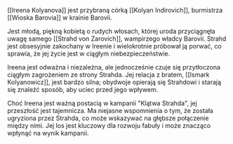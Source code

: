 [[Ireena Kolyanova]] jest przybraną córką [[Kolyan Indirovich]], burmistrza [[Wioska Barovia]] w krainie Barovii. 

Jest młodą, piękną kobietą o rudych włosach, której uroda przyciągnęła uwagę samego [[Strahd von Zarovich]], wampirzego władcy Barovii. 
Strahd jest obsesyjnie zakochany w Ireenie i wielokrotnie próbował ją porwać, co sprawia, że jej życie jest w ciągłym niebezpieczeństwie.

Ireena jest odważna i niezależna, ale jednocześnie czuje się przytłoczona ciągłym zagrożeniem ze strony Strahda. 
Jej relacja z bratem, [[Ismark Kolyanowicz]], jest bardzo silna; obydwoje opierają się Strahdowi i starają się znaleźć sposób, aby uciec przed jego wpływem.

Choć Ireena jest ważną postacią w kampanii "Klątwa Strahda", jej przeszłość jest tajemnicza. 
Ma niejasne wspomnienia o tym, że została ugryziona przez Strahda, co może wskazywać na głębsze połączenie między nimi. 
Jej los jest kluczowy dla rozwoju fabuły i może znacząco wpłynąć na wynik kampanii.